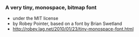 ### A very tiny, monospace, bitmap font
- under the MIT license
- by Robey Pointer, based on a font by Brian Swetland
- http://robey.lag.net/2010/01/23/tiny-monospace-font.html

